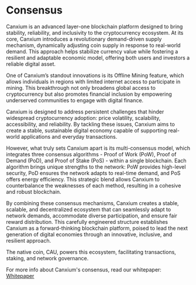 # Consensus

Canxium is an advanced layer-one blockchain platform designed to bring stability, reliability, and inclusivity to the cryptocurrency ecosystem. At its core, Canxium introduces a revolutionary demand-driven supply mechanism, dynamically adjusting coin supply in response to real-world demand. This approach helps stabilize currency value while fostering a resilient and adaptable economic model, offering both users and investors a reliable digital asset.

One of Canxium’s standout innovations is its Offline Mining feature, which allows individuals in regions with limited internet access to participate in mining. This breakthrough not only broadens global access to cryptocurrency but also promotes financial inclusion by empowering underserved communities to engage with digital finance.

Canxium is designed to address persistent challenges that hinder widespread cryptocurrency adoption: price volatility, scalability, accessibility, and reliability. By tackling these issues, Canxium aims to create a stable, sustainable digital economy capable of supporting real-world applications and everyday transactions.

However, what truly sets Canxium apart is its multi-consensus model, which integrates three consensus algorithms - Proof of Work (PoW), Proof of Demand (PoD), and Proof of Stake (PoS) - within a single blockchain. Each algorithm brings unique strengths to the network: PoW provides high-level security, PoD ensures the network adapts to real-time demand, and PoS offers energy efficiency. This strategic blend allows Canxium to counterbalance the weaknesses of each method, resulting in a cohesive and robust blockchain.

By combining these consensus mechanisms, Canxium creates a stable, scalable, and decentralized ecosystem that can seamlessly adapt to network demands, accommodate diverse participation, and ensure fair reward distribution. This carefully engineered structure establishes Canxium as a forward-thinking blockchain platform, poised to lead the next generation of digital economies through an innovative, inclusive, and resilient approach.

The native coin, CAU, powers this ecosystem, facilitating transactions, staking, and network governance.

For more info about Canxium's consensus, read our whitepaper: [Whitepaper](/whitepaper/depth/summary)
